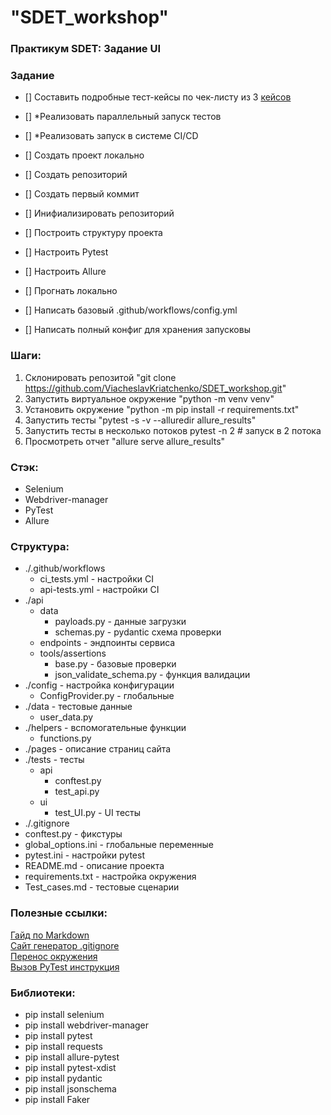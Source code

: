 # "SDET_workshop"
### Практикум SDET: Задание UI
### Задание

- [] Составить подробные тест-кейсы по чек-листу из 3 [кейсов](https://github.com/ViacheslavKriatchenko/SDET_workshop/blob/main/Test_cases.md)
- [] *Реализовать параллельный запуск тестов
- [] *Реализовать запуск в системе CI/CD  
  
- [] Создать проект локально
- [] Создать репозиторий
- [] Создать первый коммит
- [] Инифиализировать репозиторий
- [] Построить структуру проекта
- [] Настроить Pytest
- [] Настроить Allure
- [] Прогнать локально
- [] Написать базовый .github/workflows/config.yml
- [] Написать полный конфиг для хранения запусковы

### Шаги:
1. Склонировать репозитой "git clone https://github.com/ViacheslavKriatchenko/SDET_workshop.git"
2. Запустить виртуальное окружение "python -m venv venv"
3. Установить окружение "python -m pip install -r requirements.txt"
4. Запустить тесты "pytest -s -v --alluredir allure_results"
5. Запустить тесты в несколько потоков pytest -n 2  # запуск в 2 потока
6. Просмотреть отчет "allure serve allure_results"

### Стэк:
- Selenium
- Webdriver-manager
- PyTest
- Allure

### Структура:
- ./.github/workflows
    - ci_tests.yml - настройки CI
    - api-tests.yml - настройки CI
- ./api
    - data
        - payloads.py - данные загрузки
        - schemas.py - pydantic схема проверки
    - endpoints - эндпоинты сервиса
    - tools/assertions
        - base.py - базовые проверки
        - json_validate_schema.py - функция валидации
- ./config - настройка конфигурации
    - ConfigProvider.py - глобальные 
- ./data - тестовые данные
    - user_data.py
- ./helpers - вспомогательные функции
    - functions.py
- ./pages - описание страниц сайта
- ./tests - тесты
    - api
        - conftest.py
        - test_api.py
    - ui
        - test_UI.py - UI тесты
- ./.gitignore
- conftest.py - фикстуры
- global_options.ini - глобальные переменные
- pytest.ini - настройки pytest
- README.md - описание проекта
- requirements.txt - настройка окружения
- Test_cases.md - тестовые сценарии

### Полезные ссылки:
[Гайд по Markdown](https://www.markdownguide.org/basic-syntax/)  
[Сайт генератор .gitignore](https://www.toptal.com/developers/gitignore)  
[Перенос окружения](https://pip.pypa.io/en/stable/cli/pip_freeze/)  
[Вызов PyTest инструкция](https://pytest-docs-ru.readthedocs.io/ru/latest/usage.html)

### Библиотеки:
- pip install selenium
- pip install webdriver-manager
- pip install pytest
- pip install requests
- pip install allure-pytest
- pip install pytest-xdist
- pip install pydantic
- pip install jsonschema
- pip install Faker
